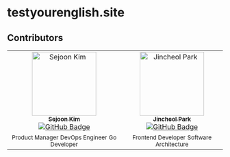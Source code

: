 # testyourenglish.site



## Contributors 

<table>
  <tr>
    <td align="center">
      <a href="https://github.com/sejoonkimmm">
        <img src="https://github.com/sejoonkimmm.png" width="150px;" alt="Sejoon Kim"/>
        <br />
        <sub><b>Sejoon Kim</b></sub>
      </a>
      <br />
      <a href="https://github.com/sejoonkimmm"><img src="https://img.shields.io/badge/GitHub-sejoonkimmm-blue?logo=github" alt="GitHub Badge" /></a>
      <br />
      <sub>Product Manager</sub>
      <sub>DevOps Engineer</sub>
      <sub>Go Developer</sub>
    </td>
    <td align="center">
      <a href="[https://github.com/clearsu](https://github.com/clearsu)">
        <img src="https://github.com/clearsu.png" width="150px;" alt="Jincheol Park"/>
        <br />
        <sub><b>Jincheol Park</b></sub>
      </a>
      <br />
      <a href="[https://github.com/clearsu](https://github.com/clearsu)"><img src="https://img.shields.io/badge/GitHub-clearsu-blue?logo=github" alt="GitHub Badge" /></a>
      <br />
      <sub>Frontend Developer</sub>
      <sub>Software Architecture</sub>
    </td>
  </tr>
</table>
